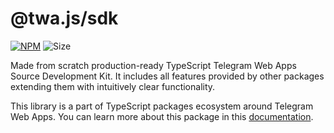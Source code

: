 # @twa.js/sdk

[npm-badge]: https://img.shields.io/npm/v/@twa.js/sdk?logo=npm

[npm-link]: https://npmjs.com/package/@twa.js/sdk

[size-badge]: https://img.shields.io/bundlephobia/minzip/@twa.js/sdk

[![NPM][npm-badge]][npm-link]
![Size][size-badge]

Made from scratch production-ready TypeScript Telegram Web Apps
Source Development Kit. It includes all features provided
by other packages extending them with intuitively clear
functionality.

This library is a part of TypeScript packages ecosystem around Telegram Web
Apps. You can learn more about this package in this
[documentation](https://docs.twa.dev/docs/libraries/twa-js-sdk/about).